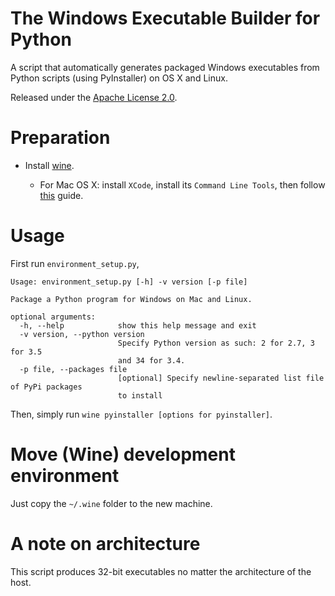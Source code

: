# The Windows Executable Builder for Python

A script that automatically generates packaged Windows executables from Python scripts (using PyInstaller) on OS X and Linux.

Released under the [Apache License 2.0](http://www.apache.org/licenses/LICENSE-2.0).

# Preparation

* Install [wine](http://winehq.org).

    * For Mac OS X: install `XCode`, install its `Command Line Tools`, then follow [this](http://wiki.winehq.org/MacOSX) guide.

# Usage

First run `environment_setup.py`,
```
Usage: environment_setup.py [-h] -v version [-p file]

Package a Python program for Windows on Mac and Linux.

optional arguments:
  -h, --help            show this help message and exit
  -v version, --python version
                        Specify Python version as such: 2 for 2.7, 3 for 3.5
                        and 34 for 3.4.
  -p file, --packages file
                        [optional] Specify newline-separated list file of PyPi packages
                        to install

```

Then, simply run `wine pyinstaller [options for pyinstaller]`.

# Move (Wine) development environment

Just copy the `~/.wine` folder to the new machine.

# A note on architecture

This script produces 32-bit executables no matter the architecture of the host.
